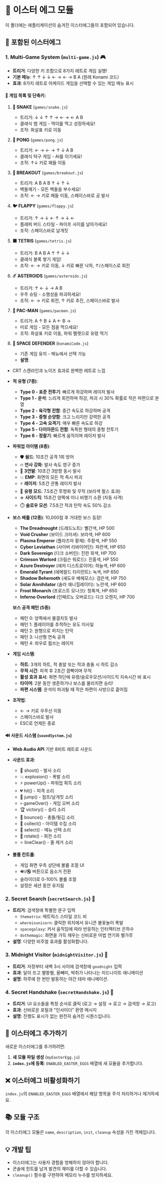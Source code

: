 # 🥚 이스터 에그 모듈

이 폴더에는 애플리케이션의 숨겨진 이스터에그들이 포함되어 있습니다.

## 📝 포함된 이스터에그

### 1. Multi-Game System (`multi-game.js`) 🎮
- **트리거**: 다양한 키 조합으로 8가지 레트로 게임 실행!
- **기본 메뉴**: ↑ ↑ ↓ ↓ ← → ← → B A (원래 Konami 코드)
- **효과**: 8가지 레트로 아케이드 게임을 선택할 수 있는 게임 메뉴 표시

#### 🎯 게임 목록 및 단축키:

1. **🐍 SNAKE** (`games/snake.js`)
   - 트리거: ↓ ↓ ↑ ↑ → ← → ← A B
   - 클래식 뱀 게임 - 먹이를 먹고 성장하세요!
   - 조작: 화살표 키로 이동

2. **🏓 PONG** (`games/pong.js`)
   - 트리거: ← → ← → ↑ ↓ A B
   - 클래식 탁구 게임 - AI를 이기세요!
   - 조작: ↑↓ 키로 패들 이동

3. **🧱 BREAKOUT** (`games/breakout.js`)
   - 트리거: A B A B ↑ ↓ ↑ ↓
   - 벽돌깨기 - 모든 벽돌을 부수세요!
   - 조작: ← → 키로 패들 이동, 스페이스바로 공 발사

4. **🐦 FLAPPY** (`games/flappy.js`)
   - 트리거: ↑ → ↓ ← ↑ → ↓ ←
   - 플래피 버드 스타일 - 파이프 사이를 날아가세요!
   - 조작: 스페이스바로 날개짓

5. **🟦 TETRIS** (`games/tetris.js`)
   - 트리거: B A B A ↑ ↑ ↓ ↓
   - 클래식 블록 쌓기 게임!
   - 조작: ← → 키로 이동, ↓ 키로 빠른 낙하, ↑/스페이스로 회전

6. **☄️ ASTEROIDS** (`games/asteroids.js`)
   - 트리거: ↑ ← ↓ → A B
   - 우주 슈팅 - 소행성을 파괴하세요!
   - 조작: ← → 키로 회전, ↑ 키로 추진, 스페이스바로 발사

7. **👻 PAC-MAN** (`games/pacman.js`)
   - 트리거: A ↑ B ↓ A ← B →
   - 미로 게임 - 모든 점을 먹으세요!
   - 조작: 화살표 키로 이동, 파워 펠렛으로 유령 먹기

8. **🚀 SPACE DEFENDER** (`konamiCode.js`)
   - 기존 게임 유지 - 메뉴에서 선택 가능
   - **설명**:
  - CRT 스캔라인과 노이즈 효과로 완벽한 레트로 느낌

  - **적 유형 (7종)**:
    - **Type 0 - 표준 전투기**: 빠르게 하강하며 레이저 발사
    - **Type 1 - 운석**: 느리게 회전하며 하강, 파괴 시 30% 확률로 작은 파편으로 분열
    - **Type 2 - 육각형 전함**: 중간 속도로 하강하며 공격
    - **Type 3 - 중형 순양함**: 크고 느리지만 강력한 공격
    - **Type 4 - 고속 요격기**: 매우 빠른 속도로 하강
    - **Type 5 - 다이아몬드 전함**: 독특한 형태의 중형 전투기
    - **Type 6 - 정찰기**: 빠르게 움직이며 레이저 발사

  - **파워업 아이템 (8종)**:
    - 🛡️ **쉴드**: 10초간 공격 1회 방어
    - 🔥 **연사 강화**: 발사 속도 영구 증가
    - 🔱 **3연발**: 10초간 3방향 동시 발사
    - 💥 **EMP**: 화면의 모든 적 즉시 파괴
    - ⚡ **레이저**: 5초간 관통 레이저 발사
    - 👻 **유령 모드**: 7.5초간 투명화 및 무적 (보라색 펄스 효과)
    - ✈️ **사이드킥**: 15초간 양쪽에 미니 비행기 소환 (자동 사격)
    - ⏱️ **슬로우 모션**: 7.5초간 적과 탄막 속도 50% 감소

  - **보스 배틀 (12종)**: 10,000점 후 거대한 보스 등장!
    - **The Dreadnought** (드레드노트): 빨간색, HP 500
    - **Void Crusher** (보이드 크러셔): 보라색, HP 600
    - **Plasma Emperor** (플라즈마 황제): 주황색, HP 550
    - **Cyber Leviathan** (사이버 리바이어던): 파란색, HP 650
    - **Dark Sovereign** (다크 소버린): 진한 회색, HP 700
    - **Crimson Warlord** (크림슨 워로드): 진홍색, HP 550
    - **Azure Destroyer** (애저 디스트로이어): 하늘색, HP 600
    - **Emerald Tyrant** (에메랄드 타이런트): 녹색, HP 650
    - **Shadow Behemoth** (섀도우 베헤모스): 검은색, HP 750
    - **Solar Annihilator** (솔라 애니힐레이터): 노란색, HP 600
    - **Frost Monarch** (프로스트 모나크): 청록색, HP 650
    - **Inferno Overlord** (인페르노 오버로드): 다크 오렌지, HP 700

    **보스 공격 패턴 (5종)**:
    - 패턴 0: 양쪽에서 물결치듯 발사
    - 패턴 1: 플레이어를 추적하는 유도 미사일
    - 패턴 2: 원형으로 퍼지는 탄막
    - 패턴 3: 나선형 연속 공격
    - 패턴 4: 좌우로 휩쓰는 레이저

  - **게임 시스템**:
    - **하트**: 3개의 하트, 적 총알 또는 적과 충돌 시 하트 감소
    - **무적 시간**: 피격 후 2초간 깜빡이며 무적
    - **활성 효과 표시**: 화면 하단에 유령/슬로우모션/사이드킥 지속시간 바 표시
    - **타이머**: 2분 동안 생존하거나 보스를 물리치면 승리!
    - **파편 시스템**: 운석이 파괴될 때 작은 파편이 사방으로 흩어짐

  - **조작법**:
    - ← → 키로 우주선 이동
    - 스페이스바로 발사
    - ESC로 언제든 종료

#### 🔊 사운드 시스템 (`soundSystem.js`)
- **Web Audio API** 기반 8비트 레트로 사운드
- **사운드 효과**:
  - 🔫 shoot() - 발사 소리
  - 💥 explosion() - 폭발 소리
  - ⚡ powerUp() - 파워업 획득 소리
  - 💔 hit() - 피격 소리
  - 🦘 jump() - 점프/날개짓 소리
  - 💀 gameOver() - 게임 오버 소리
  - 🏆 victory() - 승리 소리
  - 🏐 bounce() - 충돌/튕김 소리
  - 🍬 collect() - 아이템 수집 소리
  - 🎯 select() - 메뉴 선택 소리
  - 🔄 rotate() - 회전 소리
  - ⭐ lineClear() - 줄 제거 소리

- **볼륨 컨트롤**:
  - 게임 화면 우측 상단에 볼륨 조절 UI
  - 🔊/🔇 버튼으로 음소거 전환
  - 슬라이더로 0-100% 볼륨 조절
  - 설정은 세션 동안 유지됨

### 2. Secret Search (`secretSearch.js`) 🔮
- **트리거**: 검색창에 특별한 문구 입력
  - `thematrix`: 매트릭스 스타일 코드 비
  - `whereisunicorn`: 클릭한 위치에서 유니콘 불꽃놀이 폭발
  - `spacegalaxy`: 커서 움직임에 따라 반응하는 인터랙티브 은하수
  - `dothemagic`: 화면을 가득 채우는 신비로운 마법 연기와 별가루
- **설명**: 다양한 비주얼 효과를 활성화합니다.

### 3. Midnight Visitor (`midnightVisitor.js`) 🌙
- **트리거**: 자정부터 새벽 3시 사이에 검색창에 `goodnight` 입력
- **효과**: 달이 뜨고 별똥별, 올빼미, 박쥐가 나타나는 미드나이트 애니메이션
- **설명**: 하루에 한 번만 발동하는 야간 테마 애니메이션.

### 4. Secret Handshake (`secretHandshake.js`) 🤝
- **트리거**: UI 요소들을 특정 순서로 클릭 (로고 → 설정 → 로고 → 검색창 → 로고)
- **효과**: 신비로운 포털과 "인사이더" 환영 메시지
- **설명**: 진행도 표시가 없는 완전히 숨겨진 시퀀스입니다.

## 🔧 이스터에그 추가하기

새로운 이스터에그를 추가하려면:

1. **새 모듈 파일 생성** (`myEasterEgg.js`)
2. **`index.js`에 등록**: `ENABLED_EASTER_EGGS` 배열에 새 모듈을 추가합니다.

## ❌ 이스터에그 비활성화하기

`index.js`의 `ENABLED_EASTER_EGGS` 배열에서 해당 항목을 주석 처리하거나 제거하세요.

## 📚 모듈 구조

각 이스터에그 모듈은 `name`, `description`, `init`, `cleanup` 속성을 가진 객체입니다.

## 💡 개발 팁

- 이스터에그는 사용자 경험을 방해하지 않아야 합니다.
- 콘솔에 힌트를 남겨 발견의 재미를 더할 수 있습니다.
- `cleanup()` 함수를 구현하여 메모리 누수를 방지하세요.